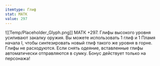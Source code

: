 ```yaml
---
itemtype: Глиф
stat: МАТК 
value: 297
---
```

![[Temp/Placeholder_Glyph.png]]
МАТК +297. Глифы высокого уровня усиливают закалку оружия. Вы можете использовать 1 глиф и 1 Пламя начала I, чтобы синтезировать новый глиф такого же уровня в горне. Глифы не расходуются. Если снять одеяние, вставленные глифы автоматически отправляются в сумку. Бонус действует только на персонажа!
